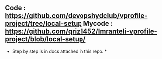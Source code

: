 Code :  https://github.com/devopshydclub/vprofile-project/tree/local-setup
Mycode :  https://github.com/qriz1452/Imranteli-vprofile-project/blob/local-setup/
-------------

* Step by step is in docs attached in this repo. *
